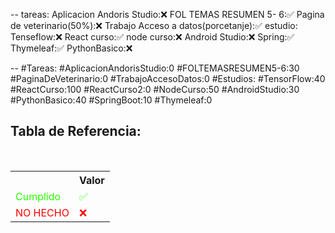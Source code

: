 --
tareas: 
Aplicacion Andoris Studio:❌
FOL TEMAS RESUMEN 5- 6:✅
Pagina de veterinario(50%):❌
Trabajo Acceso a datos(porcetanje):✅
estudio:
Tenseflow:❌
React curso:✅
node curso:❌
Android Studio:❌
Spring:✅
Thymeleaf:✅
PythonBasico:❌

--
#Tareas:
#AplicacionAndorisStudio:0
#FOLTEMASRESUMEN5-6:30
#PaginaDeVeterinario:0
#TrabajoAccesoDatos:0
#Estudios:
#TensorFlow:40
#ReactCurso:100
#ReactCurso2:0
#NodeCurso:50
#AndroidStudio:30
#PythonBasico:40
#SpringBoot:10
#Thymeleaf:0



<div  class="bc-diario">
<h2> Tabla de Referencia:</h2>
<table class="table-diario">
  <tr class="tr-diario">
    <th class="th-diario"></th>
    <th class="th-diario">Valor</th>
  </tr>
  <tr class="tr-diario">
    <td class="td-diario" style="color:2bff00">Cumplido</td>
    <td class="td-diario" style="color:2bff00">✅</td>
  </tr>
  <tr class="tr-diario">
    <td class="td-diario" style="color:red">NO HECHO</td>
    <td class="td-diario" style="color:red">❌</td>
  </tr>
</table>